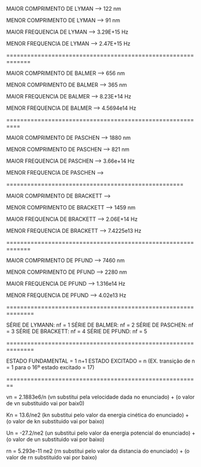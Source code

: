 MAIOR COMPRIMENTO DE LYMAN 
--> 122 nm

MENOR COMPRIMENTO DE LYMAN
--> 91 nm

MAIOR FREQUENCIA DE LYMAN
--> 3.29E+15 Hz

MENOR FREQUENCIA DE LYMAN 
--> 2.47E+15 Hz

=============================================================

MAIOR COMPRIMENTO DE BALMER 
--> 656 nm

MENOR COMPRIMENTO DE BALMER
--> 365 nm

MAIOR FREQUENCIA DE BALMER 
--> 8.23E+14 Hz

MENOR FREQUENCIA DE BALMER
--> 4.5694e14 Hz

==========================================================

MAIOR COMPRIMENTO DE PASCHEN
--> 1880 nm

MENOR COMPRIMENTO DE PASCHEN
--> 821 nm

MAIOR FREQUENCIA DE PASCHEN
--> 3.66e+14 Hz

MENOR FREQUENCIA DE PASCHEN
-->

===================================================

MAIOR COMPRIMENTO DE BRACKETT
-->

MENOR COMPRIMENTO DE BRACKETT
--> 1459 nm

MAIOR FREQUENCIA DE BRACKETT
--> 2.06E+14 Hz

MENOR FREQUENCIA DE BRACKETT
--> 7.4225e13 Hz

=============================================================

MAIOR COMPRIMENTO DE PFUND
--> 7460 nm

MENOR COMPRIMENTO DE PFUND
--> 2280 nm

MAIOR FREQUENCIA DE PFUND
--> 1.316e14 Hz

MENOR FREQUENCIA DE PFUND
--> 4.02e13 Hz

==============================================================

SÉRIE DE LYMANN: nf = 1
SÉRIE DE BALMER: nf = 2
SÉRIE DE PASCHEN: nf = 3
SÉRIE DE BRACKETT: nf = 4
SÉRIE DE PFUND: nf = 5

==============================================================

ESTADO FUNDAMENTAL = 1
n+1 ESTADO EXCITADO = n (EX. transição de n = 1 para o 16º estado excitado = 17)

========================================================

vn = 2.1883e6/n (vn substitui pela velocidade dada no enunciado) + (o valor de vn substituido vai por baix0)

Kn = 13.6/ne2 (kn substitui pelo valor da energia cinética do enunciado) + (o valor de kn substituido vai por baixo)

Un = -27.2/ne2 (un substitui pelo valor da energia potencial do enunciado) + (o valor de un substituido vai por baixo)

rn = 5.293e-11 ne2 (rn substitui pelo valor da distancia do enunciado) + (o valor de rn substituido vai por baixo)
